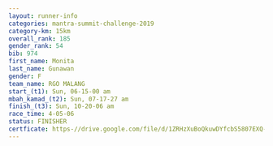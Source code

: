 ```yaml
---
layout: runner-info 
categories: mantra-summit-challenge-2019 
category-km: 15km 
overall_rank: 185
gender_rank: 54
bib: 974
first_name: Monita
last_name: Gunawan
gender: F
team_name: RGO MALANG
start_(t1): Sun, 06-15-00 am
mbah_kamad_(t2): Sun, 07-17-27 am
finish_(t3): Sun, 10-20-06 am
race_time: 4-05-06
status: FINISHER
certficate: https-//drive.google.com/file/d/1ZRHzXuBoQkuwDYfcbS5807EXQ-E3Ue7e/view?usp=sharing
---
```

